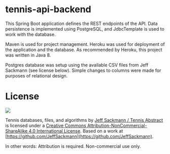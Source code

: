 # tennis-api-backend
This Spring Boot application defines the REST endpoints of the API. Data persistence is implemented using PostgreSQL, and JdbcTemplate is used to work with the database.

Maven is used for project management. Heroku was used for deployment of the application and the database. As recommended by Heroku, this project was written in Java 8.

Postgres database was setup using the available CSV files from Jeff Sackmann (see license below). Simple changes to columns were made for purposes of relational design.

# License
[![](https://camo.githubusercontent.com/f05d4039b67688cfdf339d2a445ad686a60551f9891734c418f7096184de5fac/68747470733a2f2f692e6372656174697665636f6d6d6f6e732e6f72672f6c2f62792d6e632d73612f342e302f38387833312e706e67)](http://creativecommons.org/licenses/by-nc-sa/4.0/)

Tennis databases, files, and algorithms by [Jeff Sackmann / Tennis Abstract](http://www.tennisabstract.com/) is licensed under a [Creative Commons Attribution-NonCommercial-ShareAlike 4.0 International License](http://creativecommons.org/licenses/by-nc-sa/4.0/).
Based on a work at [https://github.com/JeffSackmann](https://github.com/JeffSackmann).

In other words: Attribution is required. Non-commercial use only.
